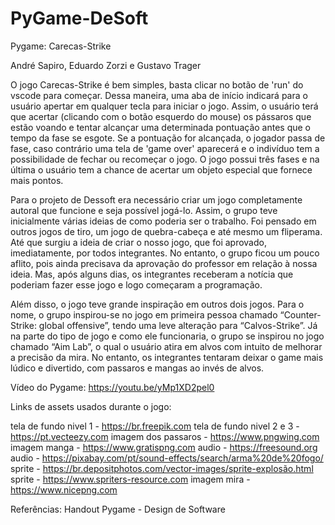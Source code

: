 # PyGame-DeSoft

Pygame: Carecas-Strike

André Sapiro, Eduardo Zorzi e Gustavo Trager

O jogo Carecas-Strike é bem simples, basta clicar no botão de 'run' do vscode para começar. Dessa maneira, uma aba de início indicará para o usuário apertar em qualquer tecla para iniciar o jogo. Assim, o usuário terá que acertar (clicando com o botão esquerdo do mouse) os pássaros que estão voando e tentar alcançar uma determinada pontuação antes que o tempo da fase se esgote. Se a pontuação for alcançada, o jogador passa de fase, caso contrário uma tela de 'game over' aparecerá e o indivíduo tem a possibilidade de fechar ou recomeçar o jogo. O jogo possui três fases e na última o usuário tem a chance de acertar um objeto especial que fornece mais pontos. 

Para o projeto de Dessoft era necessário criar um jogo completamente autoral que funcione e seja possível jogá-lo. Assim, o grupo teve inicialmente várias ideias de como poderia ser o trabalho. Foi pensado em outros jogos de tiro, um jogo de quebra-cabeça e até mesmo um fliperama. Até que surgiu a ideia de criar o nosso jogo, que foi aprovado, imediatamente, por todos integrantes. No entanto, o grupo ficou um pouco aflito, pois ainda precisava da aprovação do professor em relação à nossa ideia. Mas, após alguns dias, os integrantes receberam a notícia que poderiam fazer esse jogo e logo começaram a programação. 

Além disso, o jogo teve grande inspiração em outros dois jogos. Para o nome, o grupo inspirou-se no jogo em primeira pessoa chamado “Counter-Strike: global offensive”, tendo uma leve alteração para “Calvos-Strike”. Já na parte do tipo de jogo e como ele funcionaria, o grupo se inspirou no jogo chamado “Aim Lab”, o qual o usuário atira em alvos com intuito de melhorar a precisão da mira. No entanto, os integrantes tentaram deixar o game mais lúdico e divertido, com passaros e mangas ao invés de alvos.

Vídeo do Pygame: https://youtu.be/yMp1XD2pel0

Links de assets usados durante o jogo:

tela de fundo nivel 1 - https://br.freepik.com
tela de fundo nivel 2 e 3 - https://pt.vecteezy.com
imagem dos passaros - https://www.pngwing.com
imagem manga - https://www.gratispng.com
audio - https://freesound.org
audio - https://pixabay.com/pt/sound-effects/search/arma%20de%20fogo/
sprite - https://br.depositphotos.com/vector-images/sprite-explosão.html
sprite - https://www.spriters-resource.com
imagem mira - https://www.nicepng.com


Referências: Handout Pygame - Design de Software